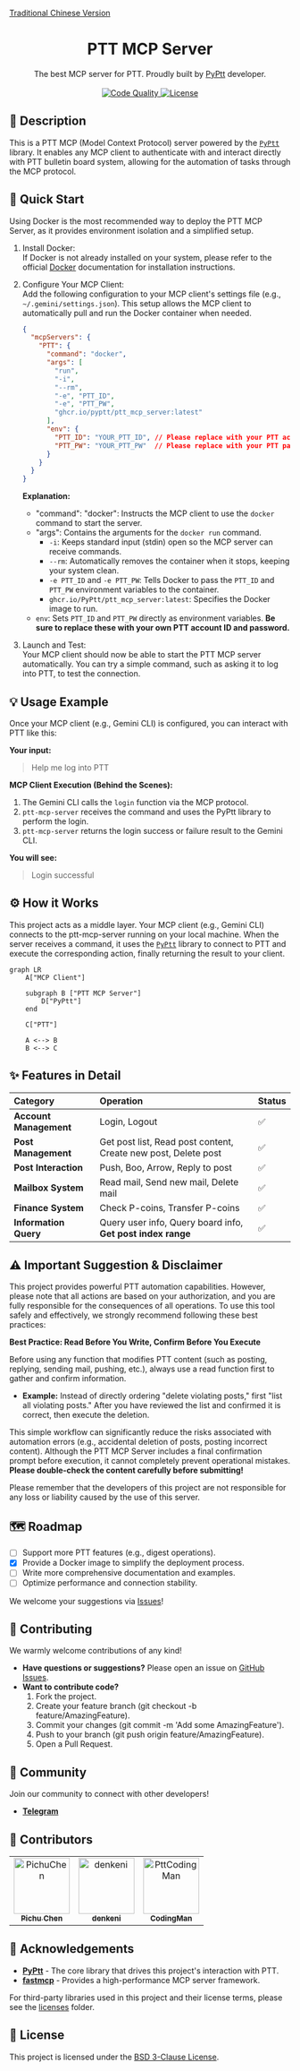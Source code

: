 [Traditional Chinese Version](https://github.com/PyPtt/ptt_mcp_server/blob/main/README.md)

<h1 align="center">PTT MCP Server</h1>

<p align="center">
The best MCP server for PTT. Proudly built by <a href="https://pyptt.cc/">PyPtt</a> developer.
<br />
<br />

<a href="https://github.com/PyPtt/ptt_mcp_server/actions/workflows/code_quality.yml">
<img src="https://github.com/PyPtt/ptt_mcp_server/actions/workflows/code_quality.yml/badge.svg" alt="Code Quality">
</a>

<a href="https://github.com/PyPtt/ptt_mcp_server/blob/main/LICENSE">
<img src="https://img.shields.io/badge/license-BSD_3--Clause-blue.svg" alt="License">
</a>
</p>

## **📖 Description**

This is a PTT MCP (Model Context Protocol) server powered by the [`PyPtt`](https://pyptt.cc/) library. It enables any MCP client to authenticate with and interact directly with PTT bulletin board system, allowing for the automation of tasks through the MCP protocol.

## **🚀 Quick Start**

Using Docker is the most recommended way to deploy the PTT MCP Server, as it provides environment isolation and a simplified setup.

1. Install Docker:  
   If Docker is not already installed on your system, please refer to the official [Docker](https://docs.docker.com/get-docker/) documentation for installation instructions.  
2. Configure Your MCP Client:  
   Add the following configuration to your MCP client's settings file (e.g., `~/.gemini/settings.json`). This setup allows the MCP client to automatically pull and run the Docker container when needed.
   ```json
   {  
     "mcpServers": {  
       "PTT": {  
         "command": "docker",  
         "args": [  
           "run",  
           "-i",  
           "--rm",  
           "-e", "PTT_ID",  
           "-e", "PTT_PW",  
           "ghcr.io/pyptt/ptt_mcp_server:latest"  
         ],  
         "env": {  
           "PTT_ID": "YOUR_PTT_ID", // Please replace with your PTT account ID  
           "PTT_PW": "YOUR_PTT_PW"  // Please replace with your PTT password  
         }  
       }  
     }  
   }
   ```

   **Explanation:**  
   * "command": "docker": Instructs the MCP client to use the `docker` command to start the server.  
   * "args": Contains the arguments for the `docker run` command.  
     * `-i`: Keeps standard input (stdin) open so the MCP server can receive commands.  
     * `--rm`: Automatically removes the container when it stops, keeping your system clean.  
     * `-e PTT_ID` and `-e PTT_PW`: Tells Docker to pass the `PTT_ID` and `PTT_PW` environment variables to the container.  
     * `ghcr.io/PyPtt/ptt_mcp_server:latest`: Specifies the Docker image to run.  
   * `env`: Sets `PTT_ID` and `PTT_PW` directly as environment variables. **Be sure to replace these with your own PTT account ID and password.**  
3. Launch and Test:  
   Your MCP client should now be able to start the PTT MCP server automatically. You can try a simple command, such as asking it to log into PTT, to test the connection.

## **💡 Usage Example**

Once your MCP client (e.g., Gemini CLI) is configured, you can interact with PTT like this:

**Your input:**

> Help me log into PTT

**MCP Client Execution (Behind the Scenes):**

1. The Gemini CLI calls the `login` function via the MCP protocol.  
2. `ptt-mcp-server` receives the command and uses the PyPtt library to perform the login.  
3. `ptt-mcp-server` returns the login success or failure result to the Gemini CLI.

**You will see:**

> Login successful

## **⚙️ How it Works**

This project acts as a middle layer. Your MCP client (e.g., Gemini CLI) connects to the ptt-mcp-server running on your local machine. When the server receives a command, it uses the [`PyPtt`](https://pyptt.cc/) library to connect to PTT and execute the corresponding action, finally returning the result to your client.

```mermaid
graph LR
    A["MCP Client"]

    subgraph B ["PTT MCP Server"]
        D["PyPtt"]
    end

    C["PTT"]

    A <--> B
    B <--> C
```

## **✨ Features in Detail**

| Category | Operation | Status |
| :---- | :---- | :---- |
| **Account Management** | Login, Logout | ✅ |
| **Post Management** | Get post list, Read post content, Create new post, Delete post | ✅ |
| **Post Interaction** | Push, Boo, Arrow, Reply to post | ✅ |
| **Mailbox System** | Read mail, Send new mail, Delete mail | ✅ |
| **Finance System** | Check P-coins, Transfer P-coins | ✅ |
| **Information Query** | Query user info, Query board info, **Get post index range** | ✅ |

## **⚠️ Important Suggestion & Disclaimer**

This project provides powerful PTT automation capabilities. However, please note that all actions are based on your authorization, and you are fully responsible for the consequences of all operations. To use this tool safely and effectively, we strongly recommend following these best practices:

**Best Practice: Read Before You Write, Confirm Before You Execute**

Before using any function that modifies PTT content (such as posting, replying, sending mail, pushing, etc.), always use a read function first to gather and confirm information.

* **Example:** Instead of directly ordering "delete violating posts," first "list all violating posts." After you have reviewed the list and confirmed it is correct, then execute the deletion.

This simple workflow can significantly reduce the risks associated with automation errors (e.g., accidental deletion of posts, posting incorrect content). Although the PTT MCP Server includes a final confirmation prompt before execution, it cannot completely prevent operational mistakes. **Please double-check the content carefully before submitting!**

Please remember that the developers of this project are not responsible for any loss or liability caused by the use of this server.

## **🗺️ Roadmap**

* [ ] Support more PTT features (e.g., digest operations).  
* [x] Provide a Docker image to simplify the deployment process.  
* [ ] Write more comprehensive documentation and examples.  
* [ ] Optimize performance and connection stability.

We welcome your suggestions via [Issues](https://github.com/PyPtt/ptt_mcp_server/issues)!

## **🤝 Contributing**

We warmly welcome contributions of any kind!

* **Have questions or suggestions?** Please open an issue on [GitHub Issues](https://github.com/PyPtt/ptt_mcp_server/issues).  
* **Want to contribute code?**  
  1. Fork the project.  
  2. Create your feature branch (git checkout -b feature/AmazingFeature).  
  3. Commit your changes (git commit -m 'Add some AmazingFeature').  
  4. Push to your branch (git push origin feature/AmazingFeature).  
  5. Open a Pull Request.

## **💬 Community**

Join our community to connect with other developers!

* [**Telegram**](https://t.me/PyPtt)

## **👥 Contributors**

<!-- readme: collaborators,contributors -start -->
<table>
	<tbody>
		<tr>
            <td align="center">
                <a href="https://github.com/PichuChen">
                    <img src="https://avatars.githubusercontent.com/u/600238?v=4" width="100;" alt="PichuChen"/>
                    <br />
                    <sub><b>Pichu Chen</b></sub>
                </a>
            </td>
            <td align="center">
                <a href="https://github.com/denkeni">
                    <img src="https://avatars.githubusercontent.com/u/2727287?v=4" width="100;" alt="denkeni"/>
                    <br />
                    <sub><b>denkeni</b></sub>
                </a>
            </td>
            <td align="center">
                <a href="https://github.com/PttCodingMan">
                    <img src="https://avatars.githubusercontent.com/u/59732316?v=4" width="100;" alt="PttCodingMan"/>
                    <br />
                    <sub><b>CodingMan</b></sub>
                </a>
            </td>
		</tr>
	<tbody>
</table>
<!-- readme: collaborators,contributors -end -->

## **🙏 Acknowledgements**

* [**PyPtt**](https://pyptt.cc/) - The core library that drives this project's interaction with PTT.  
* [**fastmcp**](https://github.com/jlowin/fastmcp) - Provides a high-performance MCP server framework.

For third-party libraries used in this project and their license terms, please see the [licenses](https://www.google.com/search?q=%5Bhttps://github.com/PyPtt/ptt_mcp_server/tree/main/licenses%5D(https://github.com/PyPtt/ptt_mcp_server/tree/main/licenses)) folder.

## **📄 License**

This project is licensed under the [BSD 3-Clause License](https://github.com/PyPtt/ptt_mcp_server/blob/main/LICENSE).